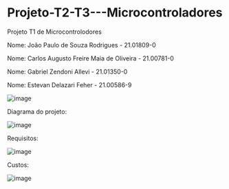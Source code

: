 # Projeto-T2-T3---Microcontroladores

Projeto T1 de Microcontrolodores

Nome: João Paulo de Souza Rodrigues - 21.01809-0

Nome: Carlos Augusto Freire Maia de Oliveira - 21.00781-0

Nome: Gabriel Zendoni Allevi - 21.01350-0

Nome: Estevan Delazari Feher - 21.00586-9

![image](https://github.com/user-attachments/assets/bb75adf3-b2c3-4b8d-bc65-a3368d555fd3)


Diagrama do projeto:

![image](https://github.com/user-attachments/assets/d27fa9af-3b78-4725-8144-46143baf52b0)

Requisitos:

![image](https://github.com/user-attachments/assets/cdaf3f16-a901-4cc8-8706-4192e266796d)

Custos:

![image](https://github.com/user-attachments/assets/f643fe1d-d13a-4322-a9f6-e724d4cc4497)


